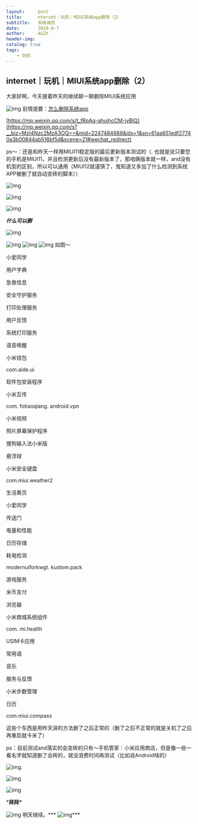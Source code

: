 ```yaml
---
layout:     post
title:      nternet｜玩机｜MIUI系统app删除（2）
subtitle:   系统减负
date:       2020-8-7
author:     AGZX
header-img: 
catalog: true
tags:
    - 玩机
---
```




## internet｜玩机｜MIUI系统app删除（2）

大家好啊，今天接着昨天的继续聊一聊删除MIUI系统应用

![img](https://mmbiz.qpic.cn/mmbiz_png/tMsLbdfwxoNr19BkJJ802uHqUwMTCa8sHP2wo5cZWH6lBLJTQBZnlT8FkhbmoBnLhxNP7Jc2KhZHPWvu6XlsAQ/640?wx_fmt=png&tp=webp&wxfrom=5&wx_lazy=1&wx_co=1)
前情提要：[怎么删除系统app](https://mp.weixin.qq.com/s?__biz=MzI4Nzc2MzA3OQ==&mid=2247484688&idx=1&sn=61aa651edf27740a3b00844ab516bf5d&scene=21#wechat_redirect)

[https://mp.weixin.qq.com/s/t_fRpAq-ahujhcCM-jyBlQ](https://mp.weixin.qq.com/s?__biz=MzI4Nzc2MzA3OQ==&mid=2247484688&idx=1&sn=61aa651edf27740a3b00844ab516bf5d&scene=21#wechat_redirect)

ps～：还是和昨天一样用MIUI11稳定版的最后更新版本测试的（. 也就是说只要您的手机是MIUI11，并且检测更新后没有最新版本了，那咱俩版本就一样，and没有机型的区别，所以可以通用（MIUI12就谨慎了，鬼知道又多加了什么检测到系统APP被删了就自动变砖的脚本））



![img](https://mmbiz.qpic.cn/mmbiz_png/tMsLbdfwxoNr19BkJJ802uHqUwMTCa8syC58LVemoq3TEyfkBuSdBrSH5zPKdHuHOtKDK9RuSnoMHMg62ic35jg/640?wx_fmt=png&tp=webp&wxfrom=5&wx_lazy=1&wx_co=1)



![img](https://mmbiz.qpic.cn/mmbiz_png/tMsLbdfwxoM12GmQGZYFy7azn1RM2IznldnbaicFIpNnKejI3fo2HevqRhvWHQ8k8TXI8CgyfSN0qVGbqWJj3Wg/640?wx_fmt=png&tp=webp&wxfrom=5&wx_lazy=1&wx_co=1)



![img](https://mmbiz.qpic.cn/mmbiz_png/tMsLbdfwxoPvhibcLnC5hTcXqKITTp19OH29NLiam9n4fQKickXsBhK690REU4AB7V3lQCIYMvKB7L1fbALqaCoAw/640?wx_fmt=png&tp=webp&wxfrom=5&wx_lazy=1&wx_co=1)

***什么可以删***

![img](https://mmbiz.qpic.cn/mmbiz_png/tMsLbdfwxoM12GmQGZYFy7azn1RM2IznibrWgBLOicIoeicsg3LGoSS6wTeO5SJomic3dofibictDVGkkudHjOHZekDA/640?wx_fmt=png&tp=webp&wxfrom=5&wx_lazy=1&wx_co=1)

![img](https://mmbiz.qpic.cn/mmbiz_jpg/tMsLbdfwxoNicUAEZuHonjhCr1uicpZDtvhxN1V9WjvUuj249cHBceCdleSTUkVRhxIKI4e4zDPxC2t76r9h5AlA/640?wx_fmt=jpeg&tp=webp&wxfrom=5&wx_lazy=1&wx_co=1)
![img](https://mmbiz.qpic.cn/mmbiz_jpg/tMsLbdfwxoNicUAEZuHonjhCr1uicpZDtvUiamj7NPI55QvM03ge6eh5m2rPx40PIqKG8zgsFW1ycewoz7ib9pY5Og/640?wx_fmt=jpeg&tp=webp&wxfrom=5&wx_lazy=1&wx_co=1)
![img](https://mmbiz.qpic.cn/mmbiz_jpg/tMsLbdfwxoNicUAEZuHonjhCr1uicpZDtv3iaibbXLo95sUE4S9QcCBMXADS8DxtHd4x1ACjPdmN2x4nulKMXj0vhQ/640?wx_fmt=jpeg&tp=webp&wxfrom=5&wx_lazy=1&wx_co=1)
如图～

小爱同学

用户字典

急救信息

安全守护服务

打印处理服务

用户反馈

系统打印服务

语音唤醒

小米钱包

 com.aide.ui

软件包安装程序

小米互传

 com. fotiaoqiang. android.vpn

小米视频

照片屏幕保护程序

搜狗输入法小米版

悬浮球

小米安全键盘

 com.miui.weather2

生活黄页

小爱同学

传送门

电量和性能

日历存储

耗电检测

 modernuiforkwgt. kustom.pack

游戏服务

米币支付

浏览器

小米商城系统组件

 com. mi.health

USIM卡应用

常用语

音乐

服务与反馈

小米步数管理

日历

 com.miui.compass

这些个东西是用昨天讲的方法删了之后正常的（删了之后不正常的就是关机了之后再重启就卡米了）

ps：目前测试and落实的会变砖的只有～手机管家｜小米应用商店，但是像一些一看名字就知道删了会砖的，就没浪费时间再测试（比如说Android啥的）

![img](https://mmbiz.qpic.cn/mmbiz_png/tMsLbdfwxoNr19BkJJ802uHqUwMTCa8sSp3hOnFoDHTkbD7VvvWxBZDUCaJJicnFloaNozOn9ghH7gaMN47c1PA/640?wx_fmt=png&tp=webp&wxfrom=5&wx_lazy=1&wx_co=1).



![img](https://mmbiz.qpic.cn/mmbiz_png/tMsLbdfwxoM12GmQGZYFy7azn1RM2Iznj8Q2gQs4btqOD1edLs4NiaCEfe3CkKjKAKKcDsnGESOuQfhkHY4r5Hw/640?wx_fmt=png&tp=webp&wxfrom=5&wx_lazy=1&wx_co=1)



![img](https://mmbiz.qpic.cn/mmbiz_png/tMsLbdfwxoPvhibcLnC5hTcXqKITTp19OAGQ6v3CMNd82aSzq3ib9HJibexbJUfTD5lLKgnnJicYrmOlSF7BtnrbBg/640?wx_fmt=png&tp=webp&wxfrom=5&wx_lazy=1&wx_co=1)

***拜拜\***

![img](https://mmbiz.qpic.cn/mmbiz_png/tMsLbdfwxoM12GmQGZYFy7azn1RM2IznibrWgBLOicIoeicsg3LGoSS6wTeO5SJomic3dofibictDVGkkudHjOHZekDA/640?wx_fmt=png&tp=webp&wxfrom=5&wx_lazy=1&wx_co=1)
明天继续。***
![img](https://mmbiz.qpic.cn/mmbiz_png/tMsLbdfwxoM12GmQGZYFy7azn1RM2IznibrWgBLOicIoeicsg3LGoSS6wTeO5SJomic3dofibictDVGkkudHjOHZekDA/640?wx_fmt=png&tp=webp&wxfrom=5&wx_lazy=1&wx_co=1)\***

